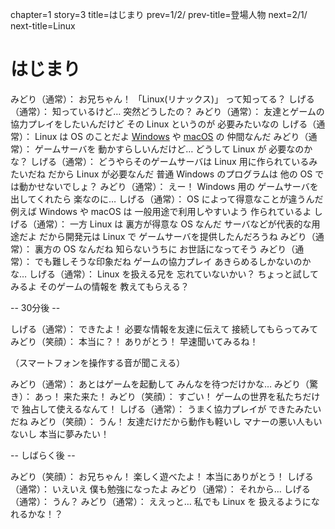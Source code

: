 chapter=1
story=3
title=はじまり
prev=1/2/
prev-title=登場人物
next=2/1/
next-title=Linux

# はじまり

みどり（通常）：
  お兄ちゃん！
  「Linux(リナックス)」
  って知ってる？
しげる（通常）：
  知っているけど…
  突然どうしたの？
みどり（通常）：
  友達とゲームの
  協力プレイをしたいんだけど
  その Linux というのが
  必要みたいなの
しげる（通常）：
  Linux は OS のことだよ
  [Windows](https://www.microsoft.com/ja-jp/windows/) や [macOS](https://www.apple.com/jp/macos/) の
  仲間なんだ
みどり（通常）：
  ゲームサーバを
  動かすらしいんだけど…
  どうして Linux が
  必要なのかな？
しげる（通常）：
  どうやらそのゲームサーバは
  Linux 用に作られているみたいだね
  だから Linux が必要なんだ
  普通 Windows のプログラムは
  他の OS では動かせないでしょ？
みどり（通常）：
  えー！
  Windows 用の
  ゲームサーバを
  出してくれたら
  楽なのに…
しげる（通常）：
  OS によって得意なことが違うんだ
  例えば Windows や macOS は
  一般用途で利用しやすいよう
  作られているよ
しげる（通常）：
  一方 Linux は
  裏方が得意な OS なんだ
  サーバなどが代表的な用途だよ
  だから開発元は Linux で
  ゲームサーバを提供したんだろうね
みどり（通常）：
  裏方の OS なんだね
  知らないうちに
  お世話になってそう
みどり（通常）：
  でも難しそうな印象だね
  ゲームの協力プレイ
  あきらめるしかないのかな…
しげる（通常）：
  Linux を扱える兄を
  忘れていないかい？
  ちょっと試してみるよ
  そのゲームの情報を
  教えてもらえる？

-- 30分後 --

しげる（通常）：
  できたよ！
  必要な情報を友達に伝えて
  接続してもらってみて
みどり（笑顔）：
  本当に？！
  ありがとう！
  早速聞いてみるね！

（スマートフォンを操作する音が聞こえる）

みどり（通常）：
  あとはゲームを起動して
  みんなを待つだけかな…
みどり（驚き）：
  あっ！
  来た来た！
みどり（笑顔）：
  すごい！
  ゲームの世界を私たちだけで
  独占して使えるなんて！
しげる（通常）：
  うまく協力プレイが
  できたみたいだね
みどり（笑顔）：
  うん！
  友達だけだから動作も軽いし
  マナーの悪い人もいないし
  本当に夢みたい！

-- しばらく後 --

みどり（笑顔）：
  お兄ちゃん！
  楽しく遊べたよ！
  本当にありがとう！
しげる（通常）：
  いえいえ
  僕も勉強になったよ
みどり（通常）：
  それから…
しげる（通常）：
  うん？
みどり（通常）：
  ええっと…
  私でも Linux を
  扱えるようになれるかな！？

